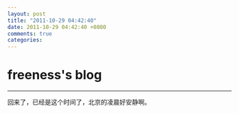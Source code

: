 ```yaml
---
layout: post
title: "2011-10-29 04:42:40"
date: 2011-10-29 04:42:40 +0800
comments: true
categories: 
---
```


# freeness's blog

----------

>
回来了，已经是这个时间了，北京的凌晨好安静啊。